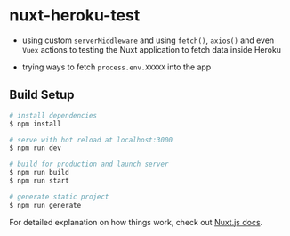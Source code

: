 # nuxt-heroku-test

- using custom `serverMiddleware` and using `fetch()`, `axios()` and even `Vuex` actions to testing the Nuxt application to fetch data inside Heroku

- trying ways to fetch `process.env.XXXXX` into the app

## Build Setup

``` bash
# install dependencies
$ npm install

# serve with hot reload at localhost:3000
$ npm run dev

# build for production and launch server
$ npm run build
$ npm run start

# generate static project
$ npm run generate
```

For detailed explanation on how things work, check out [Nuxt.js docs](https://nuxtjs.org).
